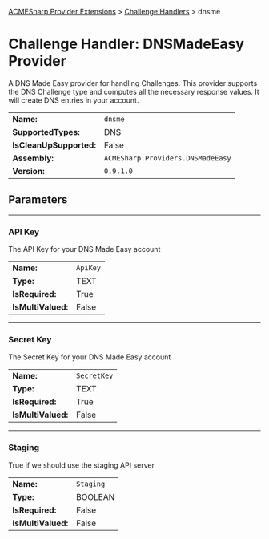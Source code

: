 ﻿[ACMESharp Provider Extensions](../) > [Challenge Handlers](./) > dnsme

# Challenge Handler: DNSMadeEasy Provider

A DNS Made Easy provider for handling Challenges. This provider supports the DNS Challenge type and computes all the necessary response values. It will create DNS entries in your account.

| | |
|-|-|
| **Name:** | `dnsme`
| **SupportedTypes:** | DNS
| **IsCleanUpSupported:** | False
| **Assembly:** | `ACMESharp.Providers.DNSMadeEasy`
| **Version:** | `0.9.1.0`

## Parameters
---
### API Key

The API Key for your DNS Made Easy account

| | |
|-|-|
| **Name:**          | `ApiKey`
| **Type:**          | TEXT
| **IsRequired:**    | True
| **IsMultiValued:** | False

---
### Secret Key

The Secret Key for your DNS Made Easy account

| | |
|-|-|
| **Name:**          | `SecretKey`
| **Type:**          | TEXT
| **IsRequired:**    | True
| **IsMultiValued:** | False

---
### Staging

True if we should use the staging API server

| | |
|-|-|
| **Name:**          | `Staging`
| **Type:**          | BOOLEAN
| **IsRequired:**    | False
| **IsMultiValued:** | False

